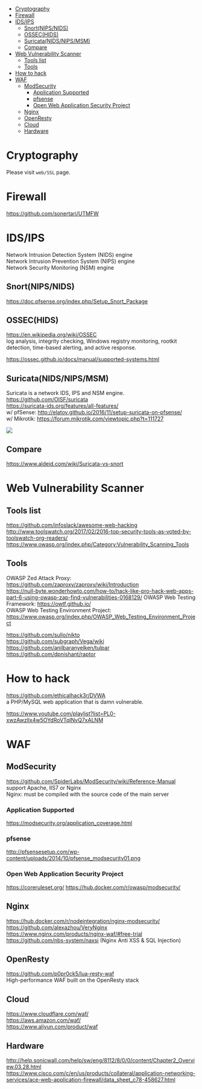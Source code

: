 <!-- TOC -->

- [Cryptography](#cryptography)
- [Firewall](#firewall)
- [IDS/IPS](#idsips)
  - [Snort(NIPS/NIDS)](#snortnipsnids)
  - [OSSEC(HIDS)](#ossechids)
  - [Suricata(NIDS/NIPS/MSM)](#suricatanidsnipsmsm)
  - [Compare](#compare)
- [Web Vulnerability Scanner](#web-vulnerability-scanner)
  - [Tools list](#tools-list)
  - [Tools](#tools)
- [How to hack](#how-to-hack)
- [WAF](#waf)
  - [ModSecurity](#modsecurity)
    - [Application Supported](#application-supported)
    - [pfsense](#pfsense)
    - [Open Web Application Security Project](#open-web-application-security-project)
  - [Nginx](#nginx)
  - [OpenResty](#openresty)
  - [Cloud](#cloud)
  - [Hardware](#hardware)

<!-- /TOC -->

# Cryptography
Please visit `web/SSL` page.

# Firewall
https://github.com/sonertari/UTMFW

# IDS/IPS
Network Intrusion Detection System (NIDS) engine  
Network Intrusion Prevention System (NIPS) engine  
Network Security Monitoring (NSM) engine

## Snort(NIPS/NIDS)
https://doc.pfsense.org/index.php/Setup_Snort_Package

## OSSEC(HIDS)
https://en.wikipedia.org/wiki/OSSEC  
log analysis, integrity checking, Windows registry monitoring, rootkit detection, time-based alerting, and active response.

https://ossec.github.io/docs/manual/supported-systems.html

## Suricata(NIDS/NIPS/MSM)
Suricata is a network IDS, IPS and NSM engine.  
https://github.com/OISF/suricata  
https://suricata-ids.org/features/all-features/  
w/ pfSense: http://elatov.github.io/2016/11/setup-suricata-on-pfsense/  
w/ Mikrotik: https://forum.mikrotik.com/viewtopic.php?t=111727

![](https://idsips.files.wordpress.com/2012/09/kibana-selks4.png?w=1318)

## Compare
https://www.aldeid.com/wiki/Suricata-vs-snort

# Web Vulnerability Scanner
## Tools list
https://github.com/infoslack/awesome-web-hacking  
http://www.toolswatch.org/2017/02/2016-top-security-tools-as-voted-by-toolswatch-org-readers/  
https://www.owasp.org/index.php/Category:Vulnerability_Scanning_Tools  

## Tools
OWASP Zed Attack Proxy:  
https://github.com/zaproxy/zaproxy/wiki/Introduction  
https://null-byte.wonderhowto.com/how-to/hack-like-pro-hack-web-apps-part-6-using-owasp-zap-find-vulnerabilities-0168129/
OWASP Web Testing Framework: https://owtf.github.io/  
OWASP Web Testing Environment Project: https://www.owasp.org/index.php/OWASP_Web_Testing_Environment_Project  

https://github.com/sullo/nikto  
https://github.com/subgraph/Vega/wiki  
https://github.com/anilbaranyelken/tulpar  
https://github.com/dpnishant/raptor

# How to hack
https://github.com/ethicalhack3r/DVWA  
a PHP/MySQL web application that is damn vulnerable. 

https://www.youtube.com/playlist?list=PL0-xwzAwzllx4w5OYdRoVTqlNvQ7xALNM

# WAF
## ModSecurity
https://github.com/SpiderLabs/ModSecurity/wiki/Reference-Manual  
support Apache, IIS7 or Nginx  
Nginx: must be compiled with the source code of the main server

### Application Supported
https://modsecurity.org/application_coverage.html

### pfsense
http://pfsensesetup.com/wp-content/uploads/2014/10/pfsense_modsecurity01.png

### Open Web Application Security Project
https://coreruleset.org/
https://hub.docker.com/r/owasp/modsecurity/

## Nginx
https://hub.docker.com/r/nodeintegration/nginx-modsecurity/  
https://github.com/alexazhou/VeryNginx  
https://www.nginx.com/products/nginx-waf/#free-trial  
https://github.com/nbs-system/naxsi (Nginx Anti XSS & SQL Injection)

## OpenResty
https://github.com/p0pr0ck5/lua-resty-waf  
High-performance WAF built on the OpenResty stack

## Cloud
https://www.cloudflare.com/waf/  
https://aws.amazon.com/waf/  
https://www.aliyun.com/product/waf

## Hardware
http://help.sonicwall.com/help/sw/eng/8112/8/0/0/content/Chapter2_Overview.03.28.html  
https://www.cisco.com/c/en/us/products/collateral/application-networking-services/ace-web-application-firewall/data_sheet_c78-458627.html